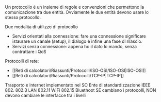 Un protocollo è un insieme di regole e convenzioni che permettono la comunicazione tra due entità. Ovviamente le due entità devono usare lo stesso protocollo.

Due modalita di utilizzo di protocollo
- Servizi orientati alla connessione: fare una connessione significare istaurare un canale (setup), il dialogo e infine una fase di rilascio. 
- Servizi senza connessione: appena ho il dato lo mando, senza contrattare i QoS

Protocolli di rete:
- [[Reti di calcolatori/Riassunti/Protocolli/ISO-OSI/ISO-OSI|ISO-OSI]]
- [[Reti di calcolatori/Riassunti/Protocolli/TCP-IP|TCP-IP]]

Trasporto e Internet implementato nel SO
Ente di standardizzazione IEEE 802.
802.3 LAN
802.11 WiFi
802.15 Bluethoot
SE cambiano i protocolli, NON devono cambiare le interfacce tra i livelli